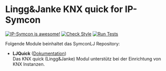 # Lingg&Janke KNX quick for IP-Symcon

[![IP-Symcon is awesome!](https://img.shields.io/badge/IP--Symcon-6.0-blue.svg)](https://www.symcon.de)
[![Check Style](https://github.com/symcon/symconLJ/workflows/Check%20Style/badge.svg)](https://github.com/symcon/LJQuick/actions)
[![Run Tests](https://github.com/symcon/symconLJ/workflows/Run%20Tests/badge.svg)](https://github.com/symcon/LJQuick/actions)

Folgende Module beinhaltet das SymconLJ Repository:

- __LJQuick__ ([Dokumentation](https://www.symcon.de/de/service/dokumentation/modulreferenz/ljquick/))  
    Das KNX quick (Lingg&Janke) Modul unterstütz bei der Einrichtung von KNX Instanzen.
